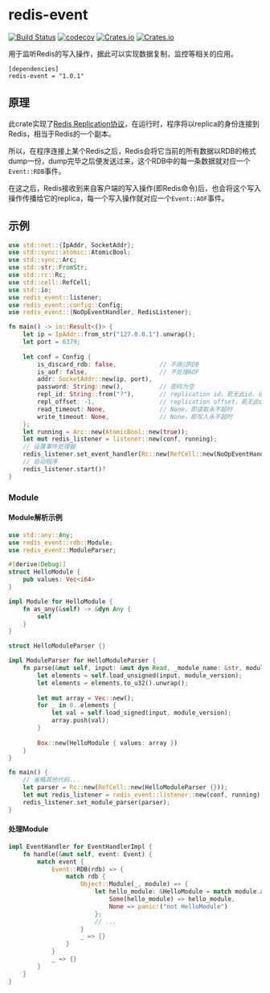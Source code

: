 # redis-event

[![Build Status](https://travis-ci.com/maplestoria/redis-event.svg?token=LAWtGewQmwi6dpqV9Qcy&branch=master)](https://travis-ci.com/maplestoria/redis-event)
[![codecov](https://codecov.io/gh/maplestoria/redis-event/branch/master/graph/badge.svg?token=u9ZqCQjuPi)](https://codecov.io/gh/maplestoria/redis-event)
[![Crates.io](https://img.shields.io/crates/v/redis-event)](https://crates.io/crates/redis-event)
[![Crates.io](https://img.shields.io/crates/l/redis-event)](LICENSE)

用于监听Redis的写入操作，据此可以实现数据复制，监控等相关的应用。

```
[dependencies]
redis-event = "1.0.1"
```

## 原理

此crate实现了[Redis Replication协议](https://redis.io/topics/replication)，在运行时，程序将以replica的身份连接到Redis，相当于Redis的一个副本。

所以，在程序连接上某个Redis之后，Redis会将它当前的所有数据以RDB的格式dump一份，dump完毕之后便发送过来，这个RDB中的每一条数据就对应一个`Event::RDB`事件。

在这之后，Redis接收到来自客户端的写入操作(即Redis命令)后，也会将这个写入操作传播给它的replica，每一个写入操作就对应一个`Event::AOF`事件。

## 示例

```rust
use std::net::{IpAddr, SocketAddr};
use std::sync::atomic::AtomicBool;
use std::sync::Arc;
use std::str::FromStr;
use std::rc::Rc;
use std::cell::RefCell;
use std::io;
use redis_event::listener;
use redis_event::config::Config;
use redis_event::{NoOpEventHandler, RedisListener};

fn main() -> io::Result<()> {
    let ip = IpAddr::from_str("127.0.0.1").unwrap();
    let port = 6379;
    
    let conf = Config {
        is_discard_rdb: false,            // 不跳过RDB
        is_aof: false,                    // 不处理AOF
        addr: SocketAddr::new(ip, port),
        password: String::new(),          // 密码为空
        repl_id: String::from("?"),       // replication id，若无此id，设置为?即可
        repl_offset: -1,                  // replication offset，若无此offset，设置为-1即可
        read_timeout: None,               // None，即读取永不超时
        write_timeout: None,              // None，即写入永不超时
    };
    let running = Arc::new(AtomicBool::new(true));
    let mut redis_listener = listener::new(conf, running);
    // 设置事件处理器
    redis_listener.set_event_handler(Rc::new(RefCell::new(NoOpEventHandler{})));
    // 启动程序
    redis_listener.start()?
}
```

### Module

#### Module解析示例

```rust
use std::any::Any;
use redis_event::rdb::Module;
use redis_event::ModuleParser;

#[derive(Debug)]
struct HelloModule {
    pub values: Vec<i64>
}

impl Module for HelloModule {
    fn as_any(&self) -> &dyn Any {
        self
    }
}

struct HelloModuleParser {}

impl ModuleParser for HelloModuleParser {
    fn parse(&mut self, input: &mut dyn Read, _module_name: &str, module_version: usize) -> Box<dyn Module> {
        let elements = self.load_unsigned(input, module_version);
        let elements = elements.to_u32().unwrap();
        
        let mut array = Vec::new();
        for _ in 0..elements {
            let val = self.load_signed(input, module_version);
            array.push(val);
        }
        
        Box::new(HelloModule { values: array })
    }
}

fn main() {
    // 省略其他代码...
    let parser = Rc::new(RefCell::new(HelloModuleParser {}));
    let mut redis_listener = redis_event::listener::new(conf, running);
    redis_listener.set_module_parser(parser);
}
```

#### 处理Module

```rust
impl EventHandler for EventHandlerImpl {
    fn handle(&mut self, event: Event) {
        match event {
            Event::RDB(rdb) => {
                match rdb {
                    Object::Module(_, module) => {
                        let hello_module: &HelloModule = match module.as_any().downcast_ref::<HelloModule>() {
                            Some(hello_module) => hello_module,
                            None => panic!("not HelloModule")
                        };
                        // ...
                    }
                    _ => {}
                }
            }
            _ => {}
        }
    }
}
```